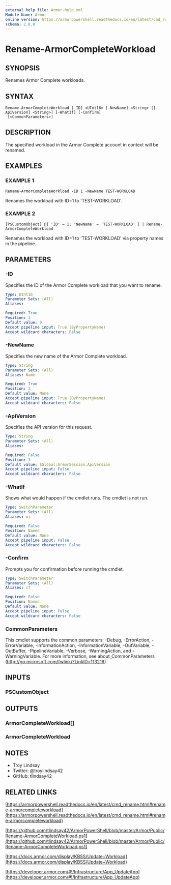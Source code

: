 ```yaml
---
external help file: Armor-help.xml
Module Name: Armor
online version: https://armorpowershell.readthedocs.io/en/latest/cmd_rename.html#rename-armorcompleteworkload
schema: 2.0.0
---
```


# Rename-ArmorCompleteWorkload

## SYNOPSIS
Renames Armor Complete workloads.

## SYNTAX

```
Rename-ArmorCompleteWorkload [-ID] <UInt16> [-NewName] <String> [[-ApiVersion] <String>] [-WhatIf] [-Confirm]
 [<CommonParameters>]
```

## DESCRIPTION
The specified workload in the Armor Complete account in context will be
renamed.

## EXAMPLES

### EXAMPLE 1
```
Rename-ArmorCompleteWorkload -ID 1 -NewName TEST-WORKLOAD
```

Renames the workload with ID=1 to 'TEST-WORKLOAD'.

### EXAMPLE 2
```
[PSCustomObject] @{ 'ID' = 1; 'NewName' = 'TEST-WORKLOAD' } | Rename-ArmorCompleteWorkload
```

Renames the workload with ID=1 to 'TEST-WORKLOAD' via property names in the
pipeline.

## PARAMETERS

### -ID
Specifies the ID of the Armor Complete workload that you want to rename.

```yaml
Type: UInt16
Parameter Sets: (All)
Aliases:

Required: True
Position: 1
Default value: 0
Accept pipeline input: True (ByPropertyName)
Accept wildcard characters: False
```

### -NewName
Specifies the new name of the Armor Complete workload.

```yaml
Type: String
Parameter Sets: (All)
Aliases: Name

Required: True
Position: 2
Default value: None
Accept pipeline input: True (ByPropertyName)
Accept wildcard characters: False
```

### -ApiVersion
Specifies the API version for this request.

```yaml
Type: String
Parameter Sets: (All)
Aliases:

Required: False
Position: 3
Default value: $Global:ArmorSession.ApiVersion
Accept pipeline input: False
Accept wildcard characters: False
```

### -WhatIf
Shows what would happen if the cmdlet runs.
The cmdlet is not run.

```yaml
Type: SwitchParameter
Parameter Sets: (All)
Aliases: wi

Required: False
Position: Named
Default value: None
Accept pipeline input: False
Accept wildcard characters: False
```

### -Confirm
Prompts you for confirmation before running the cmdlet.

```yaml
Type: SwitchParameter
Parameter Sets: (All)
Aliases: cf

Required: False
Position: Named
Default value: None
Accept pipeline input: False
Accept wildcard characters: False
```

### CommonParameters
This cmdlet supports the common parameters: -Debug, -ErrorAction, -ErrorVariable, -InformationAction, -InformationVariable, -OutVariable, -OutBuffer, -PipelineVariable, -Verbose, -WarningAction, and -WarningVariable.
For more information, see about_CommonParameters (http://go.microsoft.com/fwlink/?LinkID=113216).

## INPUTS

### PSCustomObject

## OUTPUTS

### ArmorCompleteWorkload[]

### ArmorCompleteWorkload

## NOTES
- Troy Lindsay
- Twitter: @troylindsay42
- GitHub: tlindsay42

## RELATED LINKS

[https://armorpowershell.readthedocs.io/en/latest/cmd_rename.html#rename-armorcompleteworkload](https://armorpowershell.readthedocs.io/en/latest/cmd_rename.html#rename-armorcompleteworkload)

[https://github.com/tlindsay42/ArmorPowerShell/blob/master/Armor/Public/Rename-ArmorCompleteWorkload.ps1](https://github.com/tlindsay42/ArmorPowerShell/blob/master/Armor/Public/Rename-ArmorCompleteWorkload.ps1)

[https://docs.armor.com/display/KBSS/Update+Workload](https://docs.armor.com/display/KBSS/Update+Workload)

[https://developer.armor.com/#!/Infrastructure/App_UpdateApp](https://developer.armor.com/#!/Infrastructure/App_UpdateApp)

